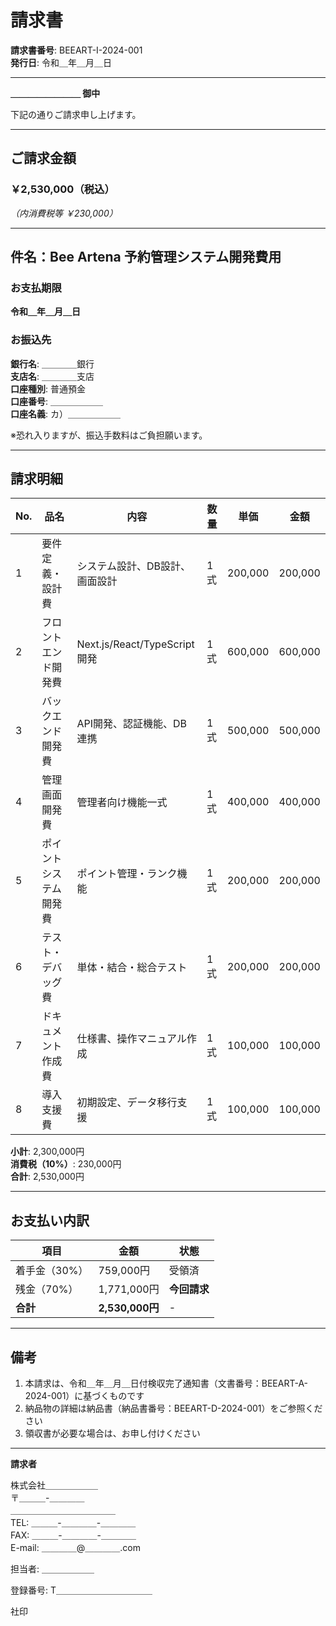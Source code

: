# 請求書

**請求書番号**: BEEART-I-2024-001  
**発行日**: 令和＿年＿月＿日

---

**＿＿＿＿＿＿＿＿ 御中**

下記の通りご請求申し上げます。

---

## ご請求金額

### **￥2,530,000**（税込）

_（内消費税等 ￥230,000）_

---

## 件名：Bee Artena 予約管理システム開発費用

### お支払期限

**令和＿年＿月＿日**

### お振込先

**銀行名**: ＿＿＿＿銀行  
**支店名**: ＿＿＿＿支店  
**口座種別**: 普通預金  
**口座番号**: ＿＿＿＿＿＿  
**口座名義**: カ）＿＿＿＿＿＿

※恐れ入りますが、振込手数料はご負担願います。

---

## 請求明細

| No. | 品名                   | 内容                           | 数量 | 単価    | 金額    |
| --- | ---------------------- | ------------------------------ | ---- | ------- | ------- |
| 1   | 要件定義・設計費       | システム設計、DB設計、画面設計 | 1式  | 200,000 | 200,000 |
| 2   | フロントエンド開発費   | Next.js/React/TypeScript開発   | 1式  | 600,000 | 600,000 |
| 3   | バックエンド開発費     | API開発、認証機能、DB連携      | 1式  | 500,000 | 500,000 |
| 4   | 管理画面開発費         | 管理者向け機能一式             | 1式  | 400,000 | 400,000 |
| 5   | ポイントシステム開発費 | ポイント管理・ランク機能       | 1式  | 200,000 | 200,000 |
| 6   | テスト・デバッグ費     | 単体・結合・総合テスト         | 1式  | 200,000 | 200,000 |
| 7   | ドキュメント作成費     | 仕様書、操作マニュアル作成     | 1式  | 100,000 | 100,000 |
| 8   | 導入支援費             | 初期設定、データ移行支援       | 1式  | 100,000 | 100,000 |

**小計**: 2,300,000円  
**消費税（10%）**: 230,000円  
**合計**: 2,530,000円

---

## お支払い内訳

| 項目          | 金額            | 状態         |
| ------------- | --------------- | ------------ |
| 着手金（30%） | 759,000円       | 受領済       |
| 残金（70%）   | 1,771,000円     | **今回請求** |
| **合計**      | **2,530,000円** | -            |

---

## 備考

1. 本請求は、令和＿年＿月＿日付検収完了通知書（文書番号：BEEART-A-2024-001）に基づくものです
2. 納品物の詳細は納品書（納品書番号：BEEART-D-2024-001）をご参照ください
3. 領収書が必要な場合は、お申し付けください

---

**請求者**

株式会社＿＿＿＿＿＿  
〒＿＿＿-＿＿＿＿  
＿＿＿＿＿＿＿＿＿＿＿＿  
TEL: ＿＿＿-＿＿＿＿-＿＿＿＿  
FAX: ＿＿＿-＿＿＿＿-＿＿＿＿  
E-mail: ＿＿＿＿@＿＿＿＿.com

担当者: ＿＿＿＿＿＿

登録番号: T＿＿＿＿＿＿＿＿＿＿＿

社印
